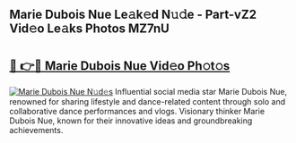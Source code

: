 ## Marie Dubois Nue Le𝚊k𝚎d N𝚞𝚍e - Part-vZ2 Vid𝚎o Le𝚊ks Photos MZ7nU

# <h2><a href="http://fb1pxs.evod.top/?m=Marie+Dubois+Nue">🔗 👉🔴 Marie Dubois Nue Vid𝚎o Ph𝚘t𝚘s</a></h2>

[![Marie Dubois Nue N𝚞d𝚎s](https://i.imgur.com/8V9OHl7.gif)](http://fb1pxs.evod.top/?m=Marie+Dubois+Nue)
Influential social media star Marie Dubois Nue, renowned for sharing lifestyle and dance-related content through solo and collaborative dance performances and vlogs. Visionary thinker Marie Dubois Nue, known for their innovative ideas and groundbreaking achievements. 
